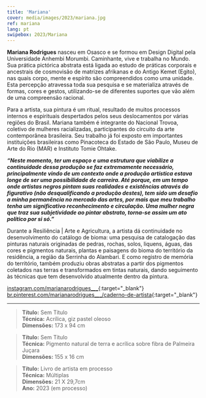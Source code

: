 ```yaml
---
title: 'Mariana'
cover: media/images/2023/mariana.jpg
ref: mariana
lang: pt
swipebox: 2023/Mariana
---
```


**Mariana Rodrigues** nasceu em Osasco e se formou em Design Digital pela Universidade Anhembi Morumbi. Caminhante, vive e trabalha no Mundo. Sua prática pictórica abstrata está ligada ao estudo de práticas corporais e ancestrais de cosmovisão de matrizes afrikanas e do Antigo Kemet (Egito), nas quais corpo, mente e espírito são compreendidos como uma unidade. 
Esta percepção atravessa toda sua pesquisa e se materializa através de formas, cores e gestos, utilizando-se de diferentes suportes que vão além de uma compreensão racional. 

Para a artista, sua pintura é um ritual, resultado de muitos processos internos e espirituais despertados pelos seus deslocamentos por várias regiões do Brasil. Mariana também é integrante do Nacional Trovoa, coletivo de mulheres racializadas, participantes do circuito da arte contemporânea brasileira. Seu trabalho já foi exposto em importantes instituições brasileiras como Pinacoteca do Estado de São Paulo, Museu de Arte do Rio (MAR) e Instituto Tomie Ohtake.

**_“Neste momento, ter um espaço e uma estrutura que viabilize a continuidade dessa produção se faz extremamente necessário, principalmente vindo de um contexto onde a produção artística estava longe de ser uma possibilidade de carreira. Até porque, em um tempo onde artistas negros pintam suas realidades e existências através do figurativo (não desqualificando a produção destes), tem sido um desafio a minha permanência no mercado das artes, por mais que meu trabalho tenha um significativo reconhecimento e circulação. Uma mulher negra que traz sua subjetividade ao pintar abstrato, torna-se assim um ato político por si só.”_**

Durante a Resiliência \| Arte e Agricultura, a artista dá continuidade no desenvolvimento do catálogo de bioma: uma pesquisa de catalogação das pinturas naturais originadas de pedras, rochas, solos, liquens, águas, das cores e pigmentos naturais, plantas e paisagens do bioma do território da residência, a região da Serrinha do Alambari. E como registro de memória do território, também produziu obras abstratas a partir dos pigmentos coletados nas terras e transformados em tintas naturais, dando seguimento às técnicas que tem desenvolvido atualmente dentro da pintura.

[instagram.com/marianarodrigues\__\__\_](https://www.instagram.com/marianarodrigues_____){:target="_blank"}  
[br.pinterest.com/marianarodrigues\__\__\_/caderno-de-artista](https://br.pinterest.com/marianarodrigues_____/caderno-de-artista/){:target="_blank"}

---

> **Título:** Sem Título  
> **Técnica:** Acrílica, giz pastel oleoso  
> **Dimensões:** 173 x 94 cm

> **Título:** Sem Título  
> **Técnica:** Pigmento natural de terra e acrílica sobre fibra de Palmeira Juçara  
> **Dimensões:** 155 x 16 cm

> **Título:** Livro de artista em processo  
> **Técnica:** Múltiplas  
> **Dimensões:** 21 X 29,7cm  
> **Ano:** 2023 (em processo)






